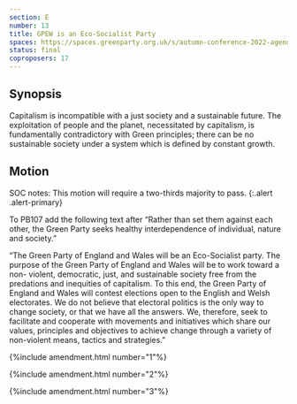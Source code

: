```yaml
---
section: E
number: 13
title: GPEW is an Eco-Socialist Party
spaces: https://spaces.greenparty.org.uk/s/autumn-conference-2022-agenda-forum/?contentId=98641
status: final
coproposers: 17
---
```

## Synopsis
Capitalism is incompatible with a just society and a sustainable future. The exploitation of people and the planet, necessitated by capitalism, is fundamentally contradictory with Green principles; there can be no sustainable society under a system which is defined by constant growth.

## Motion
SOC notes: This motion will require a two-thirds majority to pass.
{:.alert .alert-primary}

To PB107 add the following text after “Rather than set them against each other, the Green Party seeks healthy interdependence of individual, nature and society.”

“The Green Party of England and Wales will be an Eco-Socialist party. The purpose of the Green Party of England and Wales will be to work toward a non- violent, democratic, just, and sustainable society free from the predations and inequities of capitalism. To this end, the Green Party of England and Wales will contest elections open to the English and Welsh electorates. We do not believe that electoral politics is the only way to change society, or that we have all the answers. We, therefore, seek to facilitate and cooperate with movements and initiatives which share our values, principles and objectives to achieve change through a variety of non-violent means, tactics and strategies.”

{%include amendment.html number="1"%}

{%include amendment.html number="2"%} 

{%include amendment.html number="3"%}
